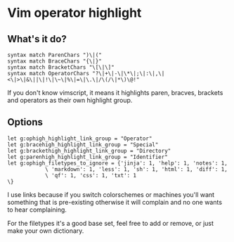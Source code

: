 # Vim operator highlight

## What's it do?
```vim
syntax match ParenChars ")\|("
syntax match BraceChars "{\|}"
syntax match BracketChars "\[\|\]"
syntax match OperatorChars "?\|+\|-\|\*\|;\|:\|,\|<\|>\|&\||\|!\|\~\|%\|=\|\.\|/\(/\|*\)\@!"
```
If you don't know vimscript, it means it highlights paren, bracves, brackets and
operators as their own highlight group.

## Options
```vim
let g:ophigh_highlight_link_group = "Operator"
let g:bracehigh_highlight_link_group = "Special"
let g:brackethigh_highlight_link_group = "Directory"
let g:parenhigh_highlight_link_group = "Identifier"
let g:ophigh_filetypes_to_ignore = {'jinja': 1, 'help': 1, 'notes': 1,
            \ 'markdown': 1, 'less': 1, 'sh': 1, 'html': 1, 'diff': 1,
            \ 'qf': 1, 'css': 1, 'txt': 1
\}

```
I use links because if you switch colorschemes or machines you'll want something
that is pre-existing otherwise it will complain and no one wants to hear
complaining.

For the filetypes it's a good base set, feel free to add or remove, or just make
your own dictionary.
